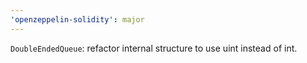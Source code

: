 ```yaml
---
'openzeppelin-solidity': major
---
```


`DoubleEndedQueue`: refactor internal structure to use uint instead of int.
